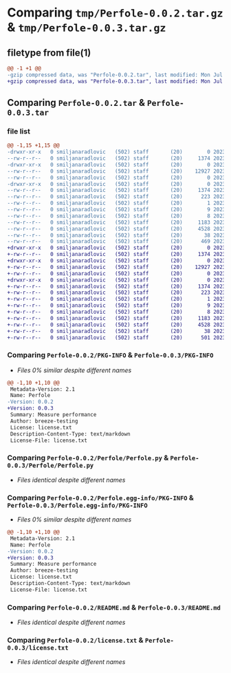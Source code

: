 # Comparing `tmp/Perfole-0.0.2.tar.gz` & `tmp/Perfole-0.0.3.tar.gz`

## filetype from file(1)

```diff
@@ -1 +1 @@
-gzip compressed data, was "Perfole-0.0.2.tar", last modified: Mon Jul 10 12:01:57 2023, max compression
+gzip compressed data, was "Perfole-0.0.3.tar", last modified: Mon Jul 10 12:43:42 2023, max compression
```

## Comparing `Perfole-0.0.2.tar` & `Perfole-0.0.3.tar`

### file list

```diff
@@ -1,15 +1,15 @@
-drwxr-xr-x   0 smiljanaradlovic   (502) staff       (20)        0 2023-07-10 12:01:57.797309 Perfole-0.0.2/
--rw-r--r--   0 smiljanaradlovic   (502) staff       (20)     1374 2023-07-10 12:01:57.797170 Perfole-0.0.2/PKG-INFO
-drwxr-xr-x   0 smiljanaradlovic   (502) staff       (20)        0 2023-07-10 12:01:57.796251 Perfole-0.0.2/Perfole/
--rw-r--r--   0 smiljanaradlovic   (502) staff       (20)    12927 2023-07-10 11:40:47.000000 Perfole-0.0.2/Perfole/Perfole.py
--rw-r--r--   0 smiljanaradlovic   (502) staff       (20)        0 2023-07-07 16:50:05.000000 Perfole-0.0.2/Perfole/__init__.py
-drwxr-xr-x   0 smiljanaradlovic   (502) staff       (20)        0 2023-07-10 12:01:57.796977 Perfole-0.0.2/Perfole.egg-info/
--rw-r--r--   0 smiljanaradlovic   (502) staff       (20)     1374 2023-07-10 12:01:57.000000 Perfole-0.0.2/Perfole.egg-info/PKG-INFO
--rw-r--r--   0 smiljanaradlovic   (502) staff       (20)      223 2023-07-10 12:01:57.000000 Perfole-0.0.2/Perfole.egg-info/SOURCES.txt
--rw-r--r--   0 smiljanaradlovic   (502) staff       (20)        1 2023-07-10 12:01:57.000000 Perfole-0.0.2/Perfole.egg-info/dependency_links.txt
--rw-r--r--   0 smiljanaradlovic   (502) staff       (20)        9 2023-07-10 12:01:57.000000 Perfole-0.0.2/Perfole.egg-info/requires.txt
--rw-r--r--   0 smiljanaradlovic   (502) staff       (20)        8 2023-07-10 12:01:57.000000 Perfole-0.0.2/Perfole.egg-info/top_level.txt
--rw-r--r--   0 smiljanaradlovic   (502) staff       (20)     1183 2023-07-10 11:07:54.000000 Perfole-0.0.2/README.md
--rw-r--r--   0 smiljanaradlovic   (502) staff       (20)     4528 2023-07-10 08:04:58.000000 Perfole-0.0.2/license.txt
--rw-r--r--   0 smiljanaradlovic   (502) staff       (20)       38 2023-07-10 12:01:57.797355 Perfole-0.0.2/setup.cfg
--rw-r--r--   0 smiljanaradlovic   (502) staff       (20)      469 2023-07-10 11:30:25.000000 Perfole-0.0.2/setup.py
+drwxr-xr-x   0 smiljanaradlovic   (502) staff       (20)        0 2023-07-10 12:43:42.263121 Perfole-0.0.3/
+-rw-r--r--   0 smiljanaradlovic   (502) staff       (20)     1374 2023-07-10 12:43:42.262989 Perfole-0.0.3/PKG-INFO
+drwxr-xr-x   0 smiljanaradlovic   (502) staff       (20)        0 2023-07-10 12:43:42.261525 Perfole-0.0.3/Perfole/
+-rw-r--r--   0 smiljanaradlovic   (502) staff       (20)    12927 2023-07-10 11:40:47.000000 Perfole-0.0.3/Perfole/Perfole.py
+-rw-r--r--   0 smiljanaradlovic   (502) staff       (20)        0 2023-07-07 16:50:05.000000 Perfole-0.0.3/Perfole/__init__.py
+drwxr-xr-x   0 smiljanaradlovic   (502) staff       (20)        0 2023-07-10 12:43:42.262432 Perfole-0.0.3/Perfole.egg-info/
+-rw-r--r--   0 smiljanaradlovic   (502) staff       (20)     1374 2023-07-10 12:43:42.000000 Perfole-0.0.3/Perfole.egg-info/PKG-INFO
+-rw-r--r--   0 smiljanaradlovic   (502) staff       (20)      223 2023-07-10 12:43:42.000000 Perfole-0.0.3/Perfole.egg-info/SOURCES.txt
+-rw-r--r--   0 smiljanaradlovic   (502) staff       (20)        1 2023-07-10 12:43:42.000000 Perfole-0.0.3/Perfole.egg-info/dependency_links.txt
+-rw-r--r--   0 smiljanaradlovic   (502) staff       (20)        9 2023-07-10 12:43:42.000000 Perfole-0.0.3/Perfole.egg-info/requires.txt
+-rw-r--r--   0 smiljanaradlovic   (502) staff       (20)        8 2023-07-10 12:43:42.000000 Perfole-0.0.3/Perfole.egg-info/top_level.txt
+-rw-r--r--   0 smiljanaradlovic   (502) staff       (20)     1183 2023-07-10 11:07:54.000000 Perfole-0.0.3/README.md
+-rw-r--r--   0 smiljanaradlovic   (502) staff       (20)     4528 2023-07-10 08:04:58.000000 Perfole-0.0.3/license.txt
+-rw-r--r--   0 smiljanaradlovic   (502) staff       (20)       38 2023-07-10 12:43:42.263184 Perfole-0.0.3/setup.cfg
+-rw-r--r--   0 smiljanaradlovic   (502) staff       (20)      501 2023-07-10 12:43:16.000000 Perfole-0.0.3/setup.py
```

### Comparing `Perfole-0.0.2/PKG-INFO` & `Perfole-0.0.3/PKG-INFO`

 * *Files 0% similar despite different names*

```diff
@@ -1,10 +1,10 @@
 Metadata-Version: 2.1
 Name: Perfole
-Version: 0.0.2
+Version: 0.0.3
 Summary: Measure performance
 Author: breeze-testing
 License: license.txt
 Description-Content-Type: text/markdown
 License-File: license.txt
```

### Comparing `Perfole-0.0.2/Perfole/Perfole.py` & `Perfole-0.0.3/Perfole/Perfole.py`

 * *Files identical despite different names*

### Comparing `Perfole-0.0.2/Perfole.egg-info/PKG-INFO` & `Perfole-0.0.3/Perfole.egg-info/PKG-INFO`

 * *Files 0% similar despite different names*

```diff
@@ -1,10 +1,10 @@
 Metadata-Version: 2.1
 Name: Perfole
-Version: 0.0.2
+Version: 0.0.3
 Summary: Measure performance
 Author: breeze-testing
 License: license.txt
 Description-Content-Type: text/markdown
 License-File: license.txt
```

### Comparing `Perfole-0.0.2/README.md` & `Perfole-0.0.3/README.md`

 * *Files identical despite different names*

### Comparing `Perfole-0.0.2/license.txt` & `Perfole-0.0.3/license.txt`

 * *Files identical despite different names*

